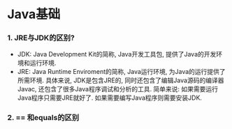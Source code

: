 # Java基础

### 1. JRE与JDK的区别?

   - JDK: Java Development Kit的简称, Java开发工具包, 提供了Java的开发环境和运行环境.
   - JRE: Java Runtime Enviroment的简称, Java运行环境, 为Java的运行提供了所需环境.
      具体来说, JDK是包含JRE的, 同时还包含了编辑Java源码的编译器Javac, 还包含了很多Java程序调试和分析的工具. 简单来说: 如果需要运行Java程序只需要JRE就好了. 如果需要编写Java程序则需要安装JDK.

### 2. == 和equals的区别

